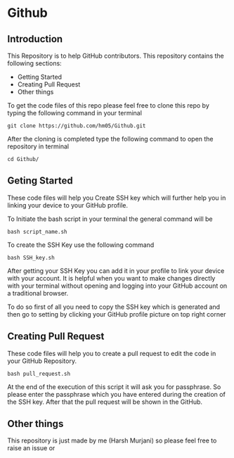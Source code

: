 # Github

## Introduction

This Repository is to help GitHub contributors. This repository contains the following sections:
- Getting Started
- Creating Pull Request
- Other things

To get the code files of this repo please feel free to clone this repo by typing the following command in your terminal

```
git clone https://github.com/hm05/Github.git
```

After the cloning is completed type the following command to open the repository in terminal

```
cd Github/
```

## Geting Started

These code files will help you Create SSH key which will further help you in linking your device to your GitHub profile.

To Initiate the bash script in your terminal the general command will be

```
bash script_name.sh
```

To create the SSH Key use the following command

```
bash SSH_key.sh
```

After getting your SSH Key you can add it in your profile to link your device with your account. It is helpful when you want to make changes directly with your terminal without opening and logging into your GitHub account on a traditional browser.

To do so first of all you need to copy the SSH key which is generated and then go to setting by clicking your GitHub profile picture on top right corner

## Creating Pull Request

These code files will help you to create a pull request to edit the code in your GitHub Repository.

```
bash pull_request.sh
```
At the end of the execution of this script it will ask you for passphrase. So please enter the passphrase which you have entered during the creation of the SSH key. After that the pull request will be shown in the GitHub. 

## Other things

This repository is just made by me (Harsh Murjani) so please feel free to raise an issue or 